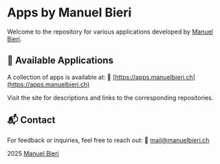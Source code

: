 # Apps by Manuel Bieri

Welcome to the repository for various applications developed by [Manuel Bieri](https://manuelbieri.ch).

## 🚀 Available Applications

A collection of apps is available at: 🔗 [https://apps.manuelbieri.ch](https://apps.manuelbieri.ch)

Visit the site for descriptions and links to the corresponding repositories.

## 📬 Contact

For feedback or inquiries, feel free to reach out: 📧 [mail@manuelbieri.ch](mailto:mail@manuelbieri.ch)


2025 [Manuel Bieri](https://manuelbieri.ch)

